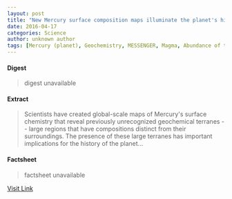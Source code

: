 ```yaml
---
layout: post
title: "New Mercury surface composition maps illuminate the planet's history"
date: 2016-04-17
categories: Science
author: unknown author
tags: [Mercury (planet), Geochemistry, MESSENGER, Magma, Abundance of the chemical elements, Mantle (geology), Outer space, Astronomy, Space science, Planets of the Solar System, Chemistry, Planetary science, Physical sciences, Nature, Featured]
---
```



#### Digest
>digest unavailable

#### Extract
>Scientists have created global-scale maps of Mercury's surface chemistry that reveal previously unrecognized geochemical terranes -- large regions that have compositions distinct from their surroundings. The presence of these large terranes has important implications for the history of the planet...

#### Factsheet
>factsheet unavailable

[Visit Link](http://feeds.sciencedaily.com/~r/sciencedaily/~3/p490BgpiylM/150313110434.htm)


